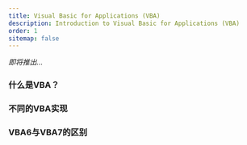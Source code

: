 ```yaml
---
title: Visual Basic for Applications (VBA)
description: Introduction to Visual Basic for Applications (VBA)
order: 1
sitemap: false
---
```

*即将推出...*

### 什么是VBA？
### 不同的VBA实现
### VBA6与VBA7的区别